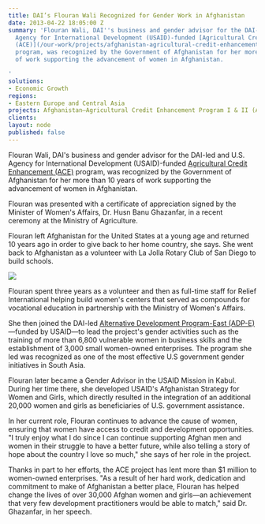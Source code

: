 ```yaml
---
title: DAI’s Flouran Wali Recognized for Gender Work in Afghanistan
date: 2013-04-22 18:05:00 Z
summary: 'Flouran Wali, DAI''s business and gender advisor for the DAI-led and U.S.
  Agency for International Development (USAID)-funded [Agricultural Credit Enhancement
  (ACE)](/our-work/projects/afghanistan-agricultural-credit-enhancement-program-i-ii-ace)
  program, was recognized by the Government of Afghanistan for her more than 10 years
  of work supporting the advancement of women in Afghanistan.

'
solutions:
- Economic Growth
regions:
- Eastern Europe and Central Asia
projects: Afghanistan—Agricultural Credit Enhancement Program I & II (ACE)
clients: 
layout: node
published: false
---
```


Flouran Wali, DAI's business and gender advisor for the DAI-led and U.S. Agency for International Development (USAID)-funded [Agricultural Credit Enhancement (ACE)][1] program, was recognized by the Government of Afghanistan for her more than 10 years of work supporting the advancement of women in Afghanistan.

Flouran was presented with a certificate of appreciation signed by the Minister of Women's Affairs, Dr. Husn Banu Ghazanfar, in a recent ceremony at the Ministry of Agriculture.

Flouran left Afghanistan for the United States at a young age and returned 10 years ago in order to give back to her home country, she says. She went back to Afghanistan as a volunteer with La Jolla Rotary Club of San Diego to build schools.

![][2]

Flouran spent three years as a volunteer and then as full-time staff for Relief International helping build women's centers that served as compounds for vocational education in partnership with the Ministry of Women's Affairs.

She then joined the DAI-led [Alternative Development Program-East (ADP-E)][3]—funded by USAID—to lead the project's gender activities such as the training of more than 6,800 vulnerable women in business skills and the establishment of 3,000 small women-owned enterprises. The program she led was recognized as one of the most effective U.S government gender initiatives in South Asia.

Flouran later became a Gender Advisor in the USAID Mission in Kabul. During her time there, she developed USAID's Afghanistan Strategy for Women and Girls, which directly resulted in the integration of an additional 20,000 women and girls as beneficiaries of U.S. government assistance.  

In her current role, Flouran continues to advance the cause of women, ensuring that women have access to credit and development opportunities. "I truly enjoy what I do since I can continue supporting Afghan men and women in their struggle to have a better future, while also telling a story of hope about the country I love so much," she says of her role in the project.

Thanks in part to her efforts, the ACE project has lent more than $1 million to women-owned enterprises.  "As a result of her hard work, dedication and commitment to make of Afghanistan a better place, Flouran has helped change the lives of over 30,000 Afghan women and girls—an achievement that very few development practitioners would be able to match," said Dr. Ghazanfar, in her speech.

[1]: /our-work/projects/afghanistan-agricultural-credit-enhancement-program-i-ii-ace
[2]: https://assetify-dai.com/news/flouran_inner.jpg
[3]: /our-work/projects/afghanistan-alternative-development-program-eastern-region-adpe
